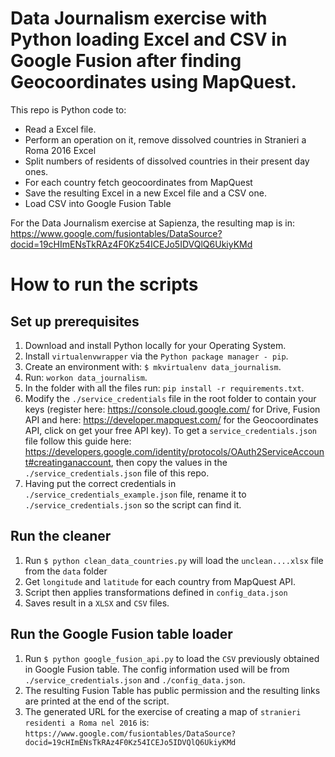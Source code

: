 # Data Journalism exercise with Python loading Excel and CSV in Google Fusion after finding Geocoordinates using MapQuest.

This repo is Python code to:
- Read a Excel file.
- Perform an operation on it, remove dissolved countries in Stranieri a Roma 2016 Excel
- Split numbers of residents of dissolved countries in their present day ones.
- For each country fetch geocoordinates from MapQuest
- Save the resulting Excel in a new Excel file and a CSV one.
- Load CSV into Google Fusion Table

For the Data Journalism exercise at Sapienza, the resulting map is in: https://www.google.com/fusiontables/DataSource?docid=19cHImENsTkRAz4F0Kz54ICEJo5IDVQlQ6UkiyKMd

# How to run the scripts

## Set up prerequisites
1. Download and install Python locally for your Operating System.
2. Install `virtualenvwrapper` via the `Python package manager - pip`.
3. Create an environment with: `$ mkvirtualenv data_journalism`.
4. Run: `workon data_journalism`.
5. In the folder with all the files run: `pip install -r requirements.txt`.
6. Modify the `./service_credentials` file in the root folder to contain your keys (register here: https://console.cloud.google.com/ for Drive, Fusion API and here: https://developer.mapquest.com/ for the Geocoordinates API, click on get your free API key). To get a `service_credentials.json` file follow this guide here: https://developers.google.com/identity/protocols/OAuth2ServiceAccount#creatinganaccount, then copy the values in the `./service_credentials.json` file of this repo.
7. Having put the correct credentials in `./service_credentials_example.json` file, rename it to `./service_credentials.json` so the script can find it.

## Run the cleaner
1. Run `$ python clean_data_countries.py` will load the `unclean....xlsx` file from the `data` folder
2. Get `longitude` and `latitude` for each country from MapQuest API.
3. Script then applies transformations defined in `config_data.json`
4. Saves result in a `XLSX` and `CSV` files.

## Run the Google Fusion table loader
1. Run `$ python google_fusion_api.py` to load the `CSV` previously obtained in Google Fusion table. The config information used will be from `./service_credentials.json` and `./config_data.json`.
2. The resulting Fusion Table has public permission and the resulting links are printed at the end of the script.
3. The generated URL for the exercise of creating a map of `stranieri residenti a Roma nel 2016` is: `https://www.google.com/fusiontables/DataSource?docid=19cHImENsTkRAz4F0Kz54ICEJo5IDVQlQ6UkiyKMd`
